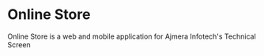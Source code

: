 # Online Store

Online Store is a web and mobile application for Ajmera Infotech's Technical Screen

